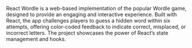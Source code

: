 React Wordle is a web-based implementation of the popular Wordle game, designed to provide an engaging and interactive experience. Built with React, the app challenges players to guess a hidden word within six attempts, offering color-coded feedback to indicate correct, misplaced, or incorrect letters. The project showcases the power of React’s state management and hooks.
